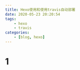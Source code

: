 ```yaml
---
title: Hexo使用和使用travis自动部署
date: 2020-05-23 20:20:54
tags: 
    - hexo
    - travis
categories:
    - [blog, hexo]
---
```


# 1
